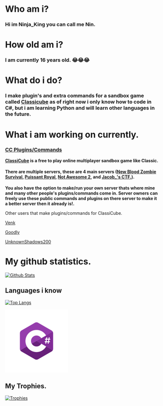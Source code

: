 # Who am i?

### Hi im Ninja_King you can call me Nin.

# How old am i?

### I am currently 16 years old. 😂😂😂
# What do i do?

### I make plugin's and extra commands for a sandbox game called [**Classicube**](https://ClassiCube.net) as of right now i only know how to code in **C#**, but i am learning **Python** and will learn other languages in the future.

# What i am working on currently.

### [**CC Plugins/Commands**](https://github.com/xXNinjaKingXx/ClassiCube-Extra-Commands-Plugins) 

**[ClassiCube](https://ClassiCube.net) is a free to play online multiplayer sandbox game like Classic.**

#### There are multiple servers, these are 4 main servers ([New Blood Zombie Survival](http://www.classicube.net/server/play/9a4f67295bc13a25209cbeb1fac82f8f/), [Puissant Royal](http://www.classicube.net/server/play/8fed14c4886c97289b556f08e2769b63/), [Not Awesome 2](http://www.classicube.net/server/play/3652c491f953de63f8779de425798ad2/), and [Jacob_'s CTF.](http://www.classicube.net/server/play/3e7acd4930ddbc201293099fed31bf11/)). 

**You also have the option to make/run your own server thats where mine and many other people's plugins/commands come in. Server owners can freely use these public commands and plugins on there server to make it a better server then it already is!.**

Other users that make plugins/commands for ClassiCube.

[Venk](https://github.com/derekdinan/classicube-stuff)

[Goodly](https://github.com/NotAwesome2)

[UnknownShadows200](https://github.com/ClassiCube/MCGalaxy-Plugins)

# My github statistics.

[![Github Stats](https://github-readme-stats.vercel.app/api?username=xXNinjaKingXx&show_icons=true&theme=dracula)](https://github.com/xXNinjaKingXx)

## Languages i know

[![Top Langs](https://github-readme-stats.vercel.app/api/top-langs/?username=xXNinjaKingXx&layout=compact&theme=dracula)](https://github.com/xXNinjaKingXx)

[![C#](https://raw.githubusercontent.com/xXNinjaKingXx/xXNinjaKingXx/main/icons/C%23.png)](https://github.com/xXNinjaKingXx)

## My Trophies.

[![Trophies](https://github-profile-trophy.vercel.app/?username=xXNinjaKingXx&theme=dracula)](https://github.com/xXNinjaKingXx)

